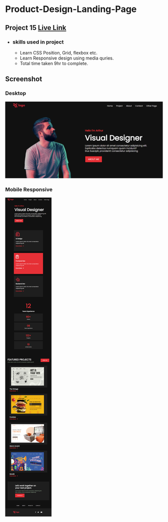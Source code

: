 # Product-Design-Landing-Page

## Project 15 [Live Link](https://product-design-landing-pages-15.netlify.app/)

- ### skills used in project
  - Learn CSS Position, Grid, flexbox etc.
  - Learn Responsive design using media quries.
  - Total time taken 9hr to complete.
## Screenshot
### Desktop
![assignment 15](Product-Landing-Page.png)
### Mobile Responsive
![assignment 15](Product-Landing-Page-mobile.png)
